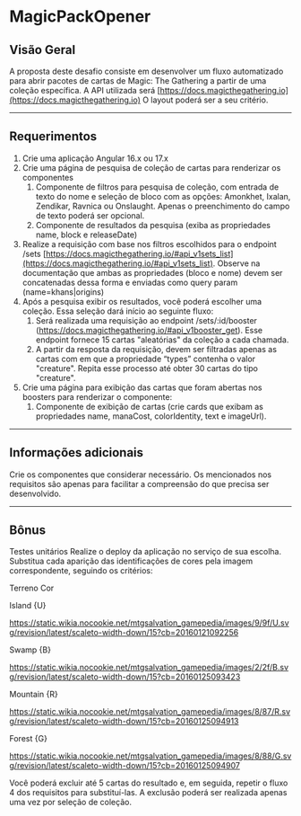# MagicPackOpener

## Visão Geral

A proposta deste desafio consiste em desenvolver um fluxo automatizado para abrir pacotes de cartas de Magic: The Gathering a partir de uma coleção específica.
A API utilizada será [https://docs.magicthegathering.io](https://docs.magicthegathering.io)
O layout poderá ser a seu critério.

---
## Requerimentos
1. Crie uma aplicação Angular 16.x ou 17.x
2. Crie uma página de pesquisa de coleção de cartas para renderizar os componentes
    1. Componente de filtros para pesquisa de coleção, com entrada de texto do nome e seleção de bloco com as opções: Amonkhet, Ixalan, Zendikar, Ravnica ou Onslaught. Apenas o preenchimento do campo de texto poderá ser opcional.
    2. Componente de resultados da pesquisa (exiba as propriedades name, block e releaseDate)
3. Realize a requisição com base nos filtros escolhidos para o endpoint /sets [https://docs.magicthegathering.io/#api_v1sets_list](https://docs.magicthegathering.io/#api_v1sets_list). Observe na documentação que ambas as propriedades (bloco e nome) devem ser concatenadas dessa forma e enviadas como query param (name=khans|origins)
4. Após a pesquisa exibir os resultados, você poderá escolher uma coleção. Essa seleção dará início ao seguinte fluxo:
    1. Será realizada uma requisição ao endpoint /sets/:id/booster
(https://docs.magicthegathering.io/#api_v1booster_get). Esse endpoint fornece 15 cartas "aleatórias" da coleção a cada chamada.
    2. A partir da resposta da requisição, devem ser filtradas apenas as cartas com em que a propriedade “typesˮ contenha o valor "creature". Repita esse processo até obter 30 cartas do tipo "creature".
5. Crie uma página para exibição das cartas que foram abertas nos boosters para renderizar o componente:
    1. Componente de exibição de cartas (crie cards que exibam as propriedades name, manaCost, colorIdentity, text e imageUrl).

---

## Informações adicionais
Crie os componentes que considerar necessário. Os mencionados nos requisitos são apenas para facilitar a compreensão do que precisa ser desenvolvido.

---

## Bônus
Testes unitários
Realize o deploy da aplicação no serviço de sua escolha.
Substitua cada aparição das identificações de cores pela imagem correspondente, seguindo os critérios:

Terreno Cor

Island {U}

https://static.wikia.nocookie.net/mtgsalvation_gamepedia/images/9/9f/U.svg/revision/latest/scaleto-width-down/15?cb=20160121092256

Swamp {B}

https://static.wikia.nocookie.net/mtgsalvation_gamepedia/images/2/2f/B.svg/revision/latest/scaleto-width-down/15?cb=20160125093423

Mountain {R}

https://static.wikia.nocookie.net/mtgsalvation_gamepedia/images/8/87/R.svg/revision/latest/scaleto-width-down/15?cb=20160125094913

Forest {G}

https://static.wikia.nocookie.net/mtgsalvation_gamepedia/images/8/88/G.svg/revision/latest/scaleto-width-down/15?cb=20160125094907

Você poderá excluir até 5 cartas do resultado e, em seguida, repetir o fluxo 4 dos requisitos para substituí-las. A exclusão poderá ser realizada apenas uma vez por seleção de coleção.

